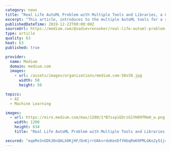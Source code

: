 ```yaml
---
category: news
title: "Real Life AutoML Problem with Multiple Tools and Libraries, a Comparative Approach"
excerpt: "This article, introduces to the multiple AutoML tools for a real life problem. Different than the other articles about AutoML, we will use multiple AutoML tool for the same project or multiple ..."
publishedDateTime: 2019-12-22T00:00:00Z
sourceUrl: https://medium.com/@sadievrenseker/real-life-automl-problem-with-multiple-tools-and-libraries-a-comparative-approach-96edcdc70932
type: article
quality: 63
heat: 63
published: true

provider:
  name: Medium
  domain: medium.com
  images:
    - url: /assets/images/organizations/medium.com-50x50.jpg
      width: 50
      height: 50

topics:
  - AI
  - Machine Learning

images:
  - url: https://miro.medium.com/max/1200/1*B7sxpiEDrzG1YH09fMeH_w.png
    width: 1200
    height: 634
    title: "Real Life AutoML Problem with Multiple Tools and Libraries, a Comparative Approach"

secured: "eqeMxSnGDk30nQALk0KjHF/DnKjrrUAkvrdoKenDfYHbqRm69PMLGKo2y51j4PXvPP981R7Zdo9knFt28Z64zHNMH8TNOcUgmFPooWk9pyNSI4582be80Z+vtlH30bGFLGPi85qmebbndUsnqtxh2JpIrE7SF5UyyX4WSx2QWEE16IHgoOecVDHNKoUOBVqdhVihAWxcsRRMrBSjCAZF7USQs8mtzJ4fUSEGiPmSweAOWnQ6jJ2XUBiTQwyAO6G8fQGnETrI6ZxojrYPCTcBPCCpFr2FS30rTfsM1s//434=;jSVAvnytFG620jbT0tILZw=="
---
```


